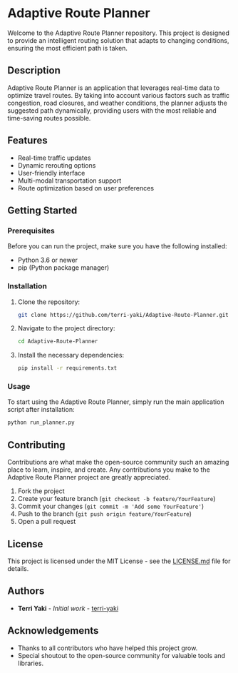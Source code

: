 # Adaptive Route Planner

Welcome to the Adaptive Route Planner repository. This project is designed to provide an intelligent routing solution that adapts to changing conditions, ensuring the most efficient path is taken.

## Description

Adaptive Route Planner is an application that leverages real-time data to optimize travel routes. By taking into account various factors such as traffic congestion, road closures, and weather conditions, the planner adjusts the suggested path dynamically, providing users with the most reliable and time-saving routes possible.

## Features

- Real-time traffic updates
- Dynamic rerouting options
- User-friendly interface
- Multi-modal transportation support
- Route optimization based on user preferences

## Getting Started

### Prerequisites

Before you can run the project, make sure you have the following installed:
- Python 3.6 or newer
- pip (Python package manager)

### Installation

1. Clone the repository:
   ```bash
   git clone https://github.com/terri-yaki/Adaptive-Route-Planner.git
   ```
2. Navigate to the project directory:
   ```bash
   cd Adaptive-Route-Planner
   ```
3. Install the necessary dependencies:
   ```bash
   pip install -r requirements.txt
   ```

### Usage

To start using the Adaptive Route Planner, simply run the main application script after installation:

```bash
python run_planner.py
```

## Contributing

Contributions are what make the open-source community such an amazing place to learn, inspire, and create. Any contributions you make to the Adaptive Route Planner project are greatly appreciated.

1. Fork the project
2. Create your feature branch (`git checkout -b feature/YourFeature`)
3. Commit your changes (`git commit -m 'Add some YourFeature'`)
4. Push to the branch (`git push origin feature/YourFeature`)
5. Open a pull request

## License

This project is licensed under the MIT License - see the [LICENSE.md](LICENSE.md) file for details.

## Authors

- **Terri Yaki** - *Initial work* - [terri-yaki](https://github.com/terri-yaki)

## Acknowledgements

- Thanks to all contributors who have helped this project grow.
- Special shoutout to the open-source community for valuable tools and libraries.
